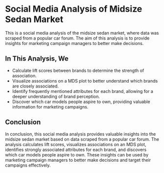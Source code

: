 # Social Media Analysis of Midsize Sedan Market
This is a social media analysis of the midsize sedan market, where data was scraped from a popular car forum. The aim of this analysis is to provide insights for marketing campaign managers to better make decisions.

## In This Analysis, We
* Calculate lift scores between brands to determine the strength of association.
* Visualize associations on a MDS plot to better understand which brands are closely associated.
* Identify frequently mentioned attributes for each brand, allowing for a deeper understanding of brand perception.
* Discover which car models people aspire to own, providing valuable information for marketing campaigns.

## Conclusion
In conclusion, this social media analysis provides valuable insights into the midsize sedan market based on data scraped from a popular car forum. The analysis calculates lift scores, visualizes associations on an MDS plot, identifies strongly associated attributes for each brand, and discovers which car models people aspire to own. These insights can be used by marketing campaign managers to better make decisions and target their campaigns effectively.
